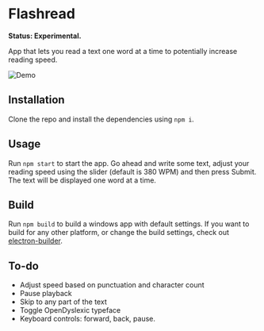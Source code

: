 Flashread
===============
**Status: Experimental.**

App that lets you read a text one word at a time to potentially increase reading speed.

![Demo](https://media.giphy.com/media/gIlRePkz3wEGLTmffB/source.gif)

## Installation
Clone the repo and install the dependencies using `npm i`.

## Usage
Run `npm start` to start the app. Go ahead and write some text, adjust your reading speed using the slider (default is 380 WPM) and then press Submit. The text will be displayed one word at a time.

## Build
Run `npm build` to build a windows app with default settings. If you want to build for any other platform, or change the build settings, check out [electron-builder](https://www.electron.build/).

## To-do
- Adjust speed based on punctuation and character count
- Pause playback
- Skip to any part of the text
- Toggle OpenDyslexic typeface
- Keyboard controls: forward, back, pause.
